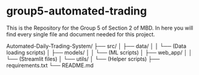 # group5-automated-trading
This is the Repository for the Group 5 of Section 2 of MBD. In here you will find every single file and document needed for this project.

Automated-Daily-Trading-System/
├── src/
│   ├── data/
│   │   └── (Data loading scripts)
│   ├── models/
│   │   └── (ML scripts)
│   ├── web_app/
│   │   └── (Streamlit files)
│   └── utils/
│       └── (Helper scripts)
├── requirements.txt
└── README.md

